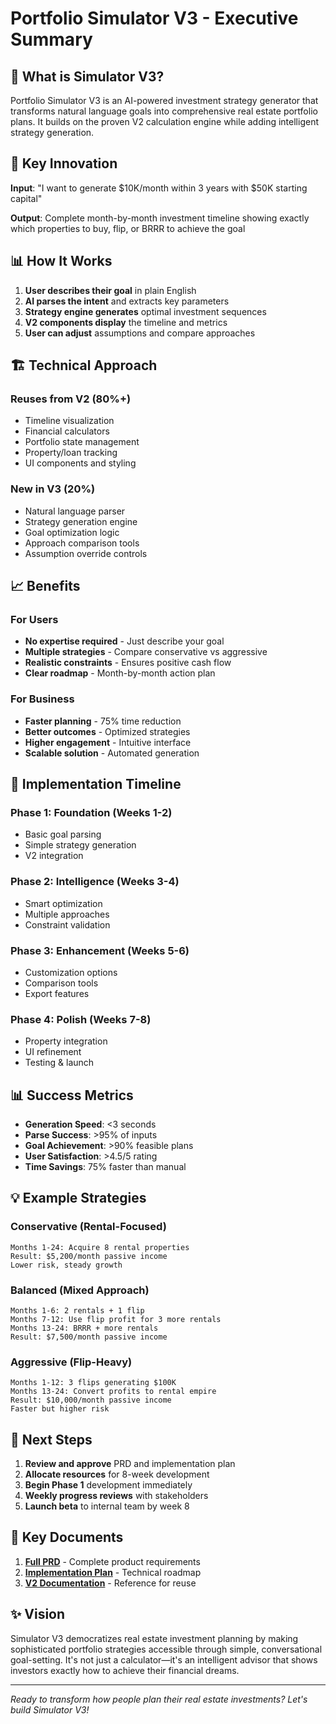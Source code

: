 # Portfolio Simulator V3 - Executive Summary

## 🎯 What is Simulator V3?

Portfolio Simulator V3 is an AI-powered investment strategy generator that transforms natural language goals into comprehensive real estate portfolio plans. It builds on the proven V2 calculation engine while adding intelligent strategy generation.

## 🔑 Key Innovation

**Input**: "I want to generate $10K/month within 3 years with $50K starting capital"

**Output**: Complete month-by-month investment timeline showing exactly which properties to buy, flip, or BRRR to achieve the goal

## 📊 How It Works

1. **User describes their goal** in plain English
2. **AI parses the intent** and extracts key parameters
3. **Strategy engine generates** optimal investment sequences
4. **V2 components display** the timeline and metrics
5. **User can adjust** assumptions and compare approaches

## 🏗️ Technical Approach

### Reuses from V2 (80%+)
- Timeline visualization
- Financial calculators
- Portfolio state management
- Property/loan tracking
- UI components and styling

### New in V3 (20%)
- Natural language parser
- Strategy generation engine
- Goal optimization logic
- Approach comparison tools
- Assumption override controls

## 📈 Benefits

### For Users
- **No expertise required** - Just describe your goal
- **Multiple strategies** - Compare conservative vs aggressive
- **Realistic constraints** - Ensures positive cash flow
- **Clear roadmap** - Month-by-month action plan

### For Business
- **Faster planning** - 75% time reduction
- **Better outcomes** - Optimized strategies
- **Higher engagement** - Intuitive interface
- **Scalable solution** - Automated generation

## 🚀 Implementation Timeline

### Phase 1: Foundation (Weeks 1-2)
- Basic goal parsing
- Simple strategy generation
- V2 integration

### Phase 2: Intelligence (Weeks 3-4)
- Smart optimization
- Multiple approaches
- Constraint validation

### Phase 3: Enhancement (Weeks 5-6)
- Customization options
- Comparison tools
- Export features

### Phase 4: Polish (Weeks 7-8)
- Property integration
- UI refinement
- Testing & launch

## 📊 Success Metrics

- **Generation Speed**: <3 seconds
- **Parse Success**: >95% of inputs
- **Goal Achievement**: >90% feasible plans
- **User Satisfaction**: >4.5/5 rating
- **Time Savings**: 75% faster than manual

## 💡 Example Strategies

### Conservative (Rental-Focused)
```
Months 1-24: Acquire 8 rental properties
Result: $5,200/month passive income
Lower risk, steady growth
```

### Balanced (Mixed Approach)
```
Months 1-6: 2 rentals + 1 flip
Months 7-12: Use flip profit for 3 more rentals
Months 13-24: BRRR + more rentals
Result: $7,500/month passive income
```

### Aggressive (Flip-Heavy)
```
Months 1-12: 3 flips generating $100K
Months 13-24: Convert profits to rental empire
Result: $10,000/month passive income
Faster but higher risk
```

## 🎯 Next Steps

1. **Review and approve** PRD and implementation plan
2. **Allocate resources** for 8-week development
3. **Begin Phase 1** development immediately
4. **Weekly progress reviews** with stakeholders
5. **Launch beta** to internal team by week 8

## 📝 Key Documents

1. **[Full PRD](simulator_v3_prd.md)** - Complete product requirements
2. **[Implementation Plan](simulator_v3_implementation_plan.md)** - Technical roadmap
3. **[V2 Documentation](../portfolio-simulator-v2-guide.md)** - Reference for reuse

## ✨ Vision

Simulator V3 democratizes real estate investment planning by making sophisticated portfolio strategies accessible through simple, conversational goal-setting. It's not just a calculator—it's an intelligent advisor that shows investors exactly how to achieve their financial dreams.

---

*Ready to transform how people plan their real estate investments? Let's build Simulator V3!*